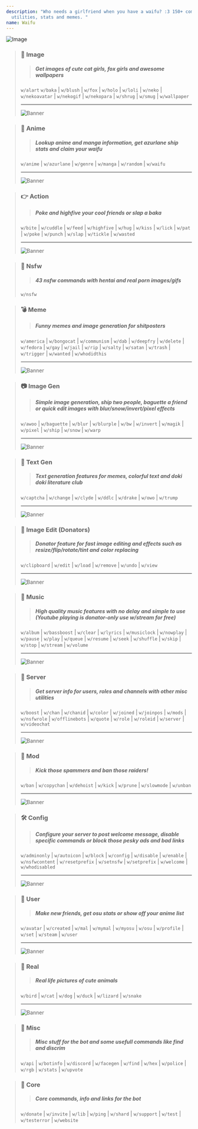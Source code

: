 ```yaml
---
description: "Who needs a girlfriend when you have a waifu? :3 150+ commands with
  utilities, stats and memes. "
name: Waifu
---
```


![Image](https://img.fluxpoint.dev/med/2532040314454016.png)

> ### 💓 Image
> > #####  Get images of cute cat girls, fox girls and awesome wallpapers
> `w/alart` `w/baka` | `w/blush` | `w/fox` | `w/holo` | `w/loli` | `w/neko` | `w/nekoavatar` | `w/nekogif` | `w/nekopara` | `w/shrug` | `w/smug` | `w/wallpaper`
> _____
> ![Banner](https://i.imgur.com/YPcuI08.png)

> ### 💮 Anime
> > #####  Lookup anime and manga information, get azurlane ship stats and claim your waifu
> `w/anime` | `w/azurlane` | `w/genre` | `w/manga` | `w/random` | `w/waifu`
> _____
> ![Banner](https://i.imgur.com/JXq02Xg.png)

> ### 👉 Action
> > #####  Poke and highfive your cool friends or slap a baka
> `w/bite` | `w/cuddle` | `w/feed` | `w/highfive` | `w/hug` | `w/kiss` | `w/lick` | `w/pat` | `w/poke` | `w/punch` | `w/slap` | `w/tickle` | `w/wasted`
> _____
> ![Banner](https://i.imgur.com/lhdovMI.png)

> ### 💖 Nsfw
> > #####  43 nsfw commands with hentai and real porn images/gifs
> `w/nsfw`

> ### 💣 Meme
> > #####  Funny memes and image generation for shitposters
> `w/america` | `w/bongocat` | `w/communism` | `w/dab` | `w/deepfry` | `w/delete` | `w/fedora` | `w/gay` | `w/jail` | `w/rip` | `w/salty` | `w/satan` | `w/trash` | `w/trigger` | `w/wanted` | `w/whodidthis`
> _____
> ![Banner](https://i.imgur.com/mD8yVEi.png)

> ### 📷 Image Gen
> > #####  Simple image generation, ship two people, baguette a friend or quick edit images with blur/snow/invert/pixel effects
> `w/awoo` | `w/baguette` | `w/blur` | `w/blurple` | `w/bw` | `w/invert` | `w/magik` | `w/pixel` | `w/ship` | `w/snow` | `w/warp`
> _____
> ![Banner](https://i.imgur.com/FwT8H8M.png)

> ### 📝 Text Gen
> > #####  Text generation features for memes, colorful text and doki doki literature club
> `w/captcha` | `w/change` | `w/clyde` | `w/ddlc` | `w/drake` | `w/owo` | `w/trump`
> _____
> ![Banner](https://i.imgur.com/lHVGq7V.png)

> ### 🎀 Image Edit (Donators)
> > #####  Donator feature for fast image editing and effects such as resize/flip/rotate/tint and color replacing
> `w/clipboard` | `w/edit` | `w/load` | `w/remove` | `w/undo` | `w/view`
> _____
> ![Banner](https://i.imgur.com/Hx8L7vl.png)

> ### 🎵 Music
> > #####  High quality music features with no delay and simple to use (Youtube playing is donator-only use w/stream for free)
> `w/album` | `w/bassboost` | `w/clear` | `w/lyrics` | `w/musiclock` | `w/nowplay` | `w/pause` | `w/play` | `w/queue` | `w/resume` | `w/seek` | `w/shuffle` | `w/skip` | `w/stop` | `w/stream` | `w/volume`
> _____
> ![Banner](https://i.imgur.com/GwOpoiM.png)

> ### 🚪 Server
> > #####  Get server info for users, roles and channels with other misc utilities
> `w/boost` | `w/chan` | `w/chanid` | `w/color` | `w/joined` | `w/joinpos` | `w/mods` | `w/nsfwrole` | `w/offlinebots` | `w/quote` | `w/role` | `w/roleid` | `w/server` | `w/videochat`
> _____
> ![Banner](https://i.imgur.com/Kzxjsh2.png)

> ### 🔨 Mod
> > #####  Kick those spammers and ban those raiders!
> `w/ban` | `w/copychan` | `w/dehoist` | `w/kick` | `w/prune` | `w/slowmode` | `w/unban`
> _____
> ![Banner](https://i.imgur.com/dMsybId.png)

> ### 🛠 Config
> > #####  Configure your server to post welcome message, disable specific commands or block those pesky ads and bad links
> `w/adminonly` | `w/autoicon` | `w/block` | `w/config` | `w/disable` | `w/enable` | `w/nsfwcontent` | `w/resetprefix` | `w/setnsfw` | `w/setprefix` | `w/welcome` | `w/whodisabled`
> _____
> ![Banner](https://i.imgur.com/YDs0BKr.png)

> ### 🔰 User
> > #####  Make new friends, get osu stats or show off your anime list
> `w/avatar` | `w/created` | `w/mal` | `w/mymal` | `w/myosu` | `w/osu` | `w/profile` | `w/set` | `w/steam` | `w/user`
> _____
> ![Banner](https://i.imgur.com/NABnDMP.png)

> ### 🐶 Real
> > #####  Real life pictures of cute animals
> `w/bird` | `w/cat` | `w/dog` | `w/duck` | `w/lizard` | `w/snake`
> _____
> ![Banner](https://i.imgur.com/LXugi2A.png)

> ### 🎲 Misc
> > #####  Misc stuff for the bot and some usefull commands like find and discrim
> `w/api` | `w/botinfo` | `w/discord` | `w/facegen` | `w/find` | `w/hex` | `w/police` | `w/rgb` | `w/stats` | `w/upvote`

> ### 🔷 Core
> > #####  Core commands, info and links for the bot
> `w/donate` | `w/invite` | `w/lib` | `w/ping` | `w/shard` | `w/support` | `w/test` | `w/testerror` | `w/website`


